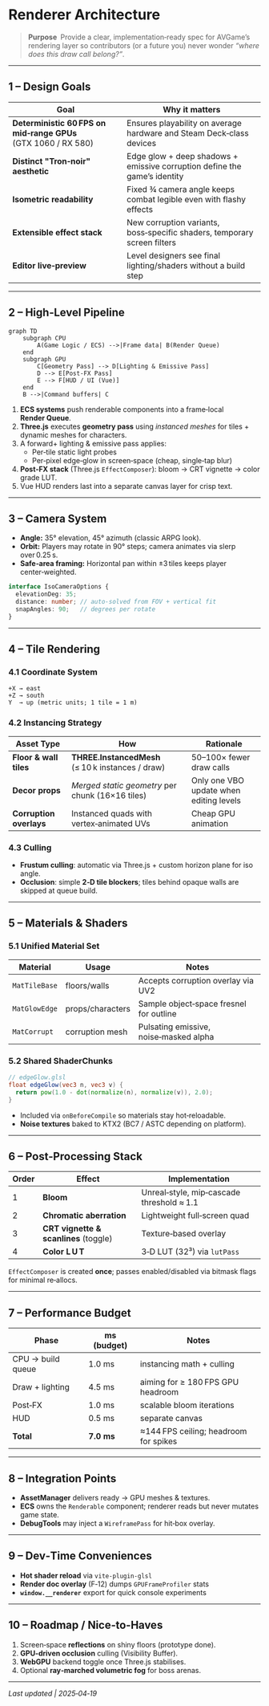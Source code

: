 # Renderer Architecture

> **Purpose** Provide a clear, implementation‑ready spec for AVGame’s rendering layer so contributors (or a future you) never wonder *“where does this draw call belong?”*.

---

## 1 – Design Goals
| Goal | Why it matters |
|------|----------------|
| **Deterministic 60 FPS on mid‑range GPUs** (GTX 1060 / RX 580) | Ensures playability on average hardware and Steam Deck‑class devices |
| **Distinct "Tron‑noir" aesthetic** | Edge glow + deep shadows + emissive corruption define the game’s identity |
| **Isometric readability** | Fixed 3⁄4 camera angle keeps combat legible even with flashy effects |
| **Extensible effect stack** | New corruption variants, boss‑specific shaders, temporary screen filters |
| **Editor live‑preview** | Level designers see final lighting/shaders without a build step |

---

## 2 – High‑Level Pipeline
```mermaid
graph TD
    subgraph CPU
        A(Game Logic / ECS) -->|Frame data| B(Render Queue)
    end
    subgraph GPU
        C[Geometry Pass] --> D[Lighting & Emissive Pass]
        D --> E[Post‑FX Pass]
        E --> F[HUD / UI (Vue)]
    end
    B -->|Command buffers| C
```

1. **ECS systems** push renderable components into a frame‑local **Render Queue**.
2. **Three.js** executes **geometry pass** using *instanced meshes* for tiles + dynamic meshes for characters.
3. A forward+ lighting & emissive pass applies:
   - Per‑tile static light probes
   - Per‑pixel edge‑glow in screen‑space (cheap, single‑tap blur)
4. **Post‑FX stack** (Three.js `EffectComposer`): bloom → CRT vignette → color grade LUT.
5. Vue HUD renders last into a separate canvas layer for crisp text.

---

## 3 – Camera System
- **Angle:** 35° elevation, 45° azimuth (classic ARPG look).
- **Orbit:** Players may rotate in 90° steps; camera animates via slerp over 0.25 s.
- **Safe‑area framing:** Horizontal pan within ±3 tiles keeps player center‑weighted.

```ts
interface IsoCameraOptions {
  elevationDeg: 35;
  distance: number; // auto‑solved from FOV + vertical fit
  snapAngles: 90;   // degrees per rotate
}
```

---

## 4 – Tile Rendering
### 4.1 Coordinate System
```
+X → east
+Z → south
Y  → up (metric units; 1 tile = 1 m)
```

### 4.2 Instancing Strategy
| Asset Type | How | Rationale |
|------------|-----|-----------|
| **Floor & wall tiles** | **THREE.InstancedMesh** (≤ 10 k instances / draw) | 50–100× fewer draw calls |
| **Decor props** | *Merged static geometry* per chunk (16×16 tiles) | Only one VBO update when editing levels |
| **Corruption overlays** | Instanced quads with vertex‑animated UVs | Cheap GPU animation |

### 4.3 Culling
- **Frustum culling**: automatic via Three.js + custom horizon plane for iso angle.
- **Occlusion**: simple **2‑D tile blockers**; tiles behind opaque walls are skipped at queue build.

---

## 5 – Materials & Shaders
### 5.1 Unified Material Set
| Material | Usage | Notes |
|----------|-------|-------|
| `MatTileBase` | floors/walls | Accepts corruption overlay via UV2
| `MatGlowEdge` | props/characters | Sample object‑space fresnel for outline
| `MatCorrupt` | corruption mesh | Pulsating emissive, noise‑masked alpha

### 5.2 Shared ShaderChunks
```glsl
// edgeGlow.glsl
float edgeGlow(vec3 n, vec3 v) {
  return pow(1.0 - dot(normalize(n), normalize(v)), 2.0);
}
```

- Included via `onBeforeCompile` so materials stay hot‑reloadable.
- **Noise textures** baked to KTX2 (BC7 / ASTC depending on platform).

---

## 6 – Post‑Processing Stack
| Order | Effect | Implementation |
|-------|--------|----------------|
| 1 | **Bloom** | Unreal‑style, mip‑cascade threshold ≈ 1.1 |
| 2 | **Chromatic aberration** | Lightweight full‑screen quad |
| 3 | **CRT vignette & scanlines** (toggle) | Texture‑based overlay |
| 4 | **Color L U T** | 3‑D LUT (32³) via `lutPass` |

`EffectComposer` is created **once**; passes enabled/disabled via bitmask flags for minimal re‑allocs.

---

## 7 – Performance Budget
| Phase | ms (budget) | Notes |
|-------|-------------|-------|
| CPU → build queue | 1.0 ms | instancing math + culling |
| Draw + lighting | 4.5 ms | aiming for ≥ 180 FPS GPU headroom |
| Post‑FX | 1.0 ms | scalable bloom iterations |
| HUD | 0.5 ms | separate canvas |
| **Total** | **7.0 ms** | ≈144 FPS ceiling; headroom for spikes |

---

## 8 – Integration Points
- **AssetManager** delivers ready → GPU meshes & textures.
- **ECS** owns the `Renderable` component; renderer reads but never mutates game state.
- **DebugTools** may inject a `WireframePass` for hit‑box overlay.

---

## 9 – Dev‑Time Conveniences
- **Hot shader reload** via `vite-plugin-glsl`
- **Render doc overlay** (F‑12) dumps `GPUFrameProfiler` stats
- **`window.__renderer`** export for quick console experiments

---

## 10 – Roadmap / Nice‑to‑Haves
1. Screen‑space **reflections** on shiny floors (prototype done).
2. **GPU‑driven occlusion** culling (Visibility Buffer).
3. **WebGPU** backend toggle once Three.js stabilises.
4. Optional **ray‑marched volumetric fog** for boss arenas.

---

*Last updated | 2025‑04‑19*

